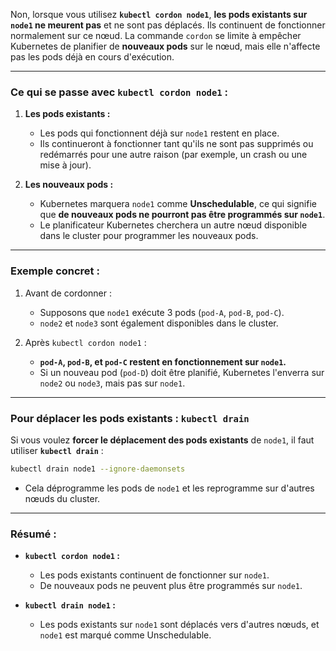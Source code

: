 Non, lorsque vous utilisez **`kubectl cordon node1`**, **les pods existants sur `node1` ne meurent pas** et ne sont pas déplacés. Ils continuent de fonctionner normalement sur ce nœud. La commande `cordon` se limite à empêcher Kubernetes de planifier de **nouveaux pods** sur le nœud, mais elle n'affecte pas les pods déjà en cours d'exécution.

---

### Ce qui se passe avec `kubectl cordon node1` :
1. **Les pods existants :**
   - Les pods qui fonctionnent déjà sur `node1` restent en place.
   - Ils continueront à fonctionner tant qu'ils ne sont pas supprimés ou redémarrés pour une autre raison (par exemple, un crash ou une mise à jour).

2. **Les nouveaux pods :**
   - Kubernetes marquera `node1` comme **Unschedulable**, ce qui signifie que **de nouveaux pods ne pourront pas être programmés sur `node1`**.
   - Le planificateur Kubernetes cherchera un autre nœud disponible dans le cluster pour programmer les nouveaux pods.

---

### Exemple concret :
1. Avant de cordonner :
   - Supposons que `node1` exécute 3 pods (`pod-A`, `pod-B`, `pod-C`).
   - `node2` et `node3` sont également disponibles dans le cluster.

2. Après `kubectl cordon node1` :
   - **`pod-A`, `pod-B`, et `pod-C` restent en fonctionnement sur `node1`.**
   - Si un nouveau pod (`pod-D`) doit être planifié, Kubernetes l'enverra sur `node2` ou `node3`, mais pas sur `node1`.

---

### Pour déplacer les pods existants : `kubectl drain`
Si vous voulez **forcer le déplacement des pods existants** de `node1`, il faut utiliser **`kubectl drain`** :
```bash
kubectl drain node1 --ignore-daemonsets
```
- Cela déprogramme les pods de `node1` et les reprogramme sur d'autres nœuds du cluster.

---

### Résumé :
- **`kubectl cordon node1` :**  
  - Les pods existants continuent de fonctionner sur `node1`.  
  - De nouveaux pods ne peuvent plus être programmés sur `node1`.  

- **`kubectl drain node1` :**  
  - Les pods existants sur `node1` sont déplacés vers d'autres nœuds, et `node1` est marqué comme Unschedulable.